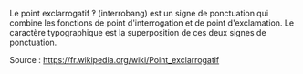 Le point exclarrogatif ‽ (interrobang) est un signe de ponctuation qui combine les fonctions de point d'interrogation et de point d'exclamation. Le caractère typographique est la superposition de ces deux signes de ponctuation.

Source : https://fr.wikipedia.org/wiki/Point_exclarrogatif